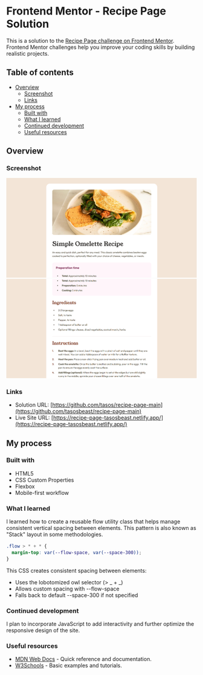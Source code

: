 # Frontend Mentor - Recipe Page Solution

This is a solution to the [Recipe Page challenge on Frontend Mentor](https://www.frontendmentor.io/challenges/recipe-page-KiTsR8QQKm). Frontend Mentor challenges help you improve your coding skills by building realistic projects.

## Table of contents

- [Overview](#overview)
  - [Screenshot](#screenshot)
  - [Links](#links)
- [My process](#my-process)
  - [Built with](#built-with)
  - [What I learned](#what-i-learned)
  - [Continued development](#continued-development)
  - [Useful resources](#useful-resources)

## Overview

### Screenshot

![First Screenshot](./Screenshot%202025-03-06%20215318.png)
![Second Screenshot](./Screenshot%202025-03-06%20215338.png)

### Links

- Solution URL: [https://github.com/tasos/recipe-page-main](https://github.com/tasosbeast/recipe-page-main)
- Live Site URL: [https://recipe-page-tasosbeast.netlify.app/](https://recipe-page-tasosbeast.netlify.app/)

## My process

### Built with

- HTML5
- CSS Custom Properties
- Flexbox
- Mobile-first workflow

### What I learned

I learned how to create a reusable flow utility class that helps manage consistent vertical spacing between elements. This pattern is also known as "Stack" layout in some methodologies.

```css
.flow > * + * {
  margin-top: var(--flow-space, var(--space-300));
}
```

This CSS creates consistent spacing between elements:

- Uses the lobotomized owl selector (> _ + _)
- Allows custom spacing with --flow-space
- Falls back to default --space-300 if not specified

### Continued development

I plan to incorporate JavaScript to add interactivity and further optimize the responsive design of the site.

### Useful resources

- [MDN Web Docs](https://developer.mozilla.org) - Quick reference and documentation.
- [W3Schools](https://www.w3schools.com) - Basic examples and tutorials.

```

```
